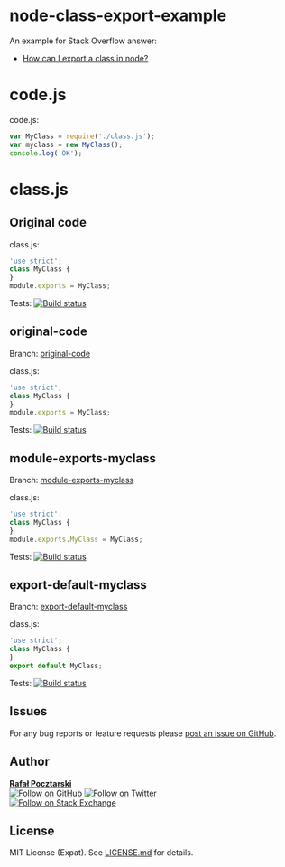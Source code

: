 # node-class-export-example

An example for Stack Overflow answer:

* [How can I export a class in node?](https://stackoverflow.com/questions/40515954/how-can-i-export-a-class-in-node/40516570#40516570)

[github-url]: https://github.com/rsp/node-class-export-example
[readme-url]: https://github.com/rsp/node-class-export-example#readme
[issues-url]: https://github.com/rsp/node-class-export-example/issues
[license-url]: https://github.com/rsp/node-class-export-example/blob/master/LICENSE.md
[travis-url]: https://travis-ci.org/rsp/node-class-export-example
[travis-img]: https://travis-ci.org/rsp/node-class-export-example.svg?branch=master
[snyk-url]: https://snyk.io/test/github/rsp/node-class-export-example
[snyk-img]: https://snyk.io/test/github/rsp/node-class-export-example/badge.svg
[david-url]: https://david-dm.org/rsp/node-class-export-example
[david-img]: https://david-dm.org/rsp/node-class-export-example/status.svg
[install-img]: https://nodei.co/npm/errc.png?compact=true
[downloads-img]: https://img.shields.io/npm/dt/errc.svg
[license-img]: https://img.shields.io/npm/l/errc.svg
[stats-url]: http://npm-stat.com/charts.html?package=errc
[github-follow-url]: https://github.com/rsp
[github-follow-img]: https://img.shields.io/github/followers/rsp.svg?style=social&label=Follow
[twitter-follow-url]: https://twitter.com/intent/follow?screen_name=pocztarski
[twitter-follow-img]: https://img.shields.io/twitter/follow/pocztarski.svg?style=social&label=Follow
[stackoverflow-url]: https://stackoverflow.com/users/613198/rsp
[stackexchange-url]: https://stackexchange.com/users/303952/rsp
[stackexchange-img]: https://stackexchange.com/users/flair/303952.png
[travis-original-code-img]: https://api.travis-ci.org/rsp/node-class-export-example.svg?branch=original-code
[travis-original-code-img]: https://api.travis-ci.org/rsp/node-class-export-example.svg?branch=original-code
[travis-export-default-myclass-img]: https://api.travis-ci.org/rsp/node-class-export-example.svg?branch=export-default-myclass
[travis-module-exports-myclass-img]: https://api.travis-ci.org/rsp/node-class-export-example.svg?module-exports-myclass
[travis-branches-url]: https://travis-ci.org/rsp/node-class-export-example/branches
[branch-module-exports-myclass-url]: https://github.com/rsp/node-class-export-example/tree/module-exports-myclass
[branch-export-default-myclass-url]: https://github.com/rsp/node-class-export-example/tree/export-default-myclass
[branch-original-code-url]: https://github.com/rsp/node-class-export-example/tree/original-code

code.js
=
code.js:
```js
var MyClass = require('./class.js');
var myclass = new MyClass();
console.log('OK');
```

class.js
=
Original code
-
class.js:
```js
'use strict';
class MyClass {
}
module.exports = MyClass;
```
Tests: [![Build status][travis-original-code-img]][travis-branches-url]

original-code
-
Branch: [original-code][branch-original-code-url]

class.js:
```js
'use strict';
class MyClass {
}
module.exports = MyClass;
```
Tests: [![Build status][travis-original-code-img]][travis-branches-url]

module-exports-myclass
-
Branch: [module-exports-myclass][branch-module-exports-myclass-url]

class.js:
```js
'use strict';
class MyClass {
}
module.exports.MyClass = MyClass;
```
Tests: [![Build status][travis-module-exports-myclass-img]][travis-branches-url]

export-default-myclass
-
Branch: [export-default-myclass][branch-export-default-myclass-url]

class.js:
```js
'use strict';
class MyClass {
}
export default MyClass;
```
Tests: [![Build status][travis-export-default-myclass-img]][travis-branches-url]

Issues
------
For any bug reports or feature requests
please [post an issue on GitHub][issues-url].

Author
------
[**Rafał Pocztarski**](https://pocztarski.com/)
<br/>
[![Follow on GitHub][github-follow-img]][github-follow-url]
[![Follow on Twitter][twitter-follow-img]][twitter-follow-url]
<br/>
[![Follow on Stack Exchange][stackexchange-img]][stackoverflow-url]

License
-------
MIT License (Expat). See [LICENSE.md](LICENSE.md) for details.
